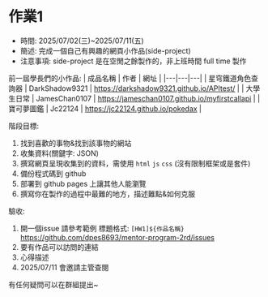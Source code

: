 # 作業1

- 時間: 2025/07/02(三)~2025/07/11(五)
- 簡述: 完成一個自己有興趣的網頁小作品(side-project)
- 注意事項: side-project 是在空閒之餘製作的，非上班時間 full time 製作

前一屆學長們的小作品:
| 成品名稱  | 作者  | 網址 |
|---|---|---|
| 星穹鐵道角色查詢器  | DarkShadow9321   | https://darkshadow9321.github.io/APItest/  |
| 大學生日常  | JamesChan0107  | https://jameschan0107.github.io/myfirstcallapi  |
| 寶可夢圖鑑  | Jc22124  | https://jc22124.github.io/pokedax  |

階段目標:
1. 找到喜歡的事物&找到該事物的網站
2. 收集資料(關鍵字: JSON)
3. 撰寫網頁呈現收集到的資料，需使用 `html` `js` `css` (沒有限制框架或是套件)
4. 備份程式碼到 github
5. 部署到 github pages 上讓其他人能瀏覽
6. 撰寫你在製作的過程中最難的地方，描述難點&如何克服

驗收:
1. 開一個issue 請參考範例 標題格式: `[HW1]${作品名稱}`
<https://github.com/dpes8693/mentor-program-2rd/issues>
2. 要有作品可以訪問的連結
3. 心得描述
4. 2025/07/11 會邀請主管查閱

有任何疑問可以在群組提出~
